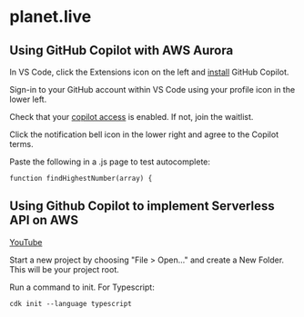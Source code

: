 # planet.live

## Using GitHub Copilot with AWS Aurora

In VS Code, click the Extensions icon on the left and [install](https://github.com/github/copilot-docs)  GitHub Copilot.

Sign-in to your GitHub account within VS Code using your profile icon in the lower left.

Check that your [copilot access](https://github.com/features/copilot/signup) is enabled. If not, join the waitlist.

Click the notification bell icon in the lower right and agree to the Copilot terms.

Paste the following in a .js page to test autocomplete:

`function findHighestNumber(array) {`

## Using Github Copilot to implement Serverless API on AWS

[YouTube](https://www.youtube.com/watch?v=t7vLF9d7gSU)

Start a new project by choosing "File > Open..." and create a New Folder.  This will be your project root.

Run a command to init. For Typescript:  

`cdk init --language typescript`
